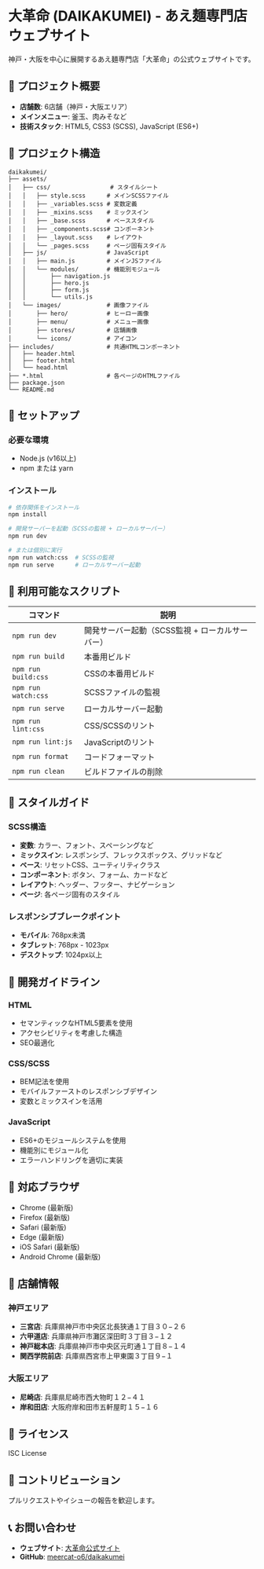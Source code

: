 # 大革命 (DAIKAKUMEI) - あえ麺専門店ウェブサイト

神戸・大阪を中心に展開するあえ麺専門店「大革命」の公式ウェブサイトです。

## 🍜 プロジェクト概要

- **店舗数**: 6店舗（神戸・大阪エリア）
- **メインメニュー**: 釜玉、肉みそなど
- **技術スタック**: HTML5, CSS3 (SCSS), JavaScript (ES6+)

## 📁 プロジェクト構造

```
daikakumei/
├── assets/
│   ├── css/                 # スタイルシート
│   │   ├── style.scss      # メインSCSSファイル
│   │   ├── _variables.scss # 変数定義
│   │   ├── _mixins.scss    # ミックスイン
│   │   ├── _base.scss      # ベーススタイル
│   │   ├── _components.scss# コンポーネント
│   │   ├── _layout.scss    # レイアウト
│   │   └── _pages.scss     # ページ固有スタイル
│   ├── js/                 # JavaScript
│   │   ├── main.js         # メインJSファイル
│   │   └── modules/        # 機能別モジュール
│   │       ├── navigation.js
│   │       ├── hero.js
│   │       ├── form.js
│   │       └── utils.js
│   └── images/             # 画像ファイル
│       ├── hero/           # ヒーロー画像
│       ├── menu/           # メニュー画像
│       ├── stores/         # 店舗画像
│       └── icons/          # アイコン
├── includes/               # 共通HTMLコンポーネント
│   ├── header.html
│   ├── footer.html
│   └── head.html
├── *.html                  # 各ページのHTMLファイル
├── package.json
└── README.md
```

## 🚀 セットアップ

### 必要な環境
- Node.js (v16以上)
- npm または yarn

### インストール
```bash
# 依存関係をインストール
npm install

# 開発サーバーを起動（SCSSの監視 + ローカルサーバー）
npm run dev

# または個別に実行
npm run watch:css  # SCSSの監視
npm run serve      # ローカルサーバー起動
```

## 📝 利用可能なスクリプト

| コマンド | 説明 |
|---------|------|
| `npm run dev` | 開発サーバー起動（SCSS監視 + ローカルサーバー） |
| `npm run build` | 本番用ビルド |
| `npm run build:css` | CSSの本番用ビルド |
| `npm run watch:css` | SCSSファイルの監視 |
| `npm run serve` | ローカルサーバー起動 |
| `npm run lint:css` | CSS/SCSSのリント |
| `npm run lint:js` | JavaScriptのリント |
| `npm run format` | コードフォーマット |
| `npm run clean` | ビルドファイルの削除 |

## 🎨 スタイルガイド

### SCSS構造
- **変数**: カラー、フォント、スペーシングなど
- **ミックスイン**: レスポンシブ、フレックスボックス、グリッドなど
- **ベース**: リセットCSS、ユーティリティクラス
- **コンポーネント**: ボタン、フォーム、カードなど
- **レイアウト**: ヘッダー、フッター、ナビゲーション
- **ページ**: 各ページ固有のスタイル

### レスポンシブブレークポイント
- **モバイル**: 768px未満
- **タブレット**: 768px - 1023px
- **デスクトップ**: 1024px以上

## 🔧 開発ガイドライン

### HTML
- セマンティックなHTML5要素を使用
- アクセシビリティを考慮した構造
- SEO最適化

### CSS/SCSS
- BEM記法を使用
- モバイルファーストのレスポンシブデザイン
- 変数とミックスインを活用

### JavaScript
- ES6+のモジュールシステムを使用
- 機能別にモジュール化
- エラーハンドリングを適切に実装

## 📱 対応ブラウザ

- Chrome (最新版)
- Firefox (最新版)
- Safari (最新版)
- Edge (最新版)
- iOS Safari (最新版)
- Android Chrome (最新版)

## 🏪 店舗情報

### 神戸エリア
- **三宮店**: 兵庫県神戸市中央区北長狭通１丁目３０−２６
- **六甲道店**: 兵庫県神戸市灘区深田町３丁目３−１２
- **神戸総本店**: 兵庫県神戸市中央区元町通１丁目８−１４
- **関西学院前店**: 兵庫県西宮市上甲東園３丁目９−１

### 大阪エリア
- **尼崎店**: 兵庫県尼崎市西大物町１２−４１
- **岸和田店**: 大阪府岸和田市五軒屋町１５−１６

## 📄 ライセンス

ISC License

## 🤝 コントリビューション

プルリクエストやイシューの報告を歓迎します。

## 📞 お問い合わせ

- **ウェブサイト**: [大革命公式サイト](https://github.com/meercat-o6/daikakumei)
- **GitHub**: [meercat-o6/daikakumei](https://github.com/meercat-o6/daikakumei)